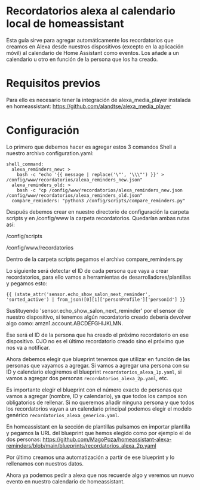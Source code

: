 # Recordatorios alexa al calendario local de homeassistant
Esta guía sirve para agregar automáticamente los recordatorios que creamos en Alexa desde nuestros dispositivos (excepto en la aplicación móvil) al calendario de Home Assistant como eventos. Los añade a un calendario u otro en función de la persona que los ha creado.
# Requisitos previos
Para ello es necesario tener la integración de alexa_media_player instalada en homeassistant: https://github.com/alandtse/alexa_media_player
# Configuración
Lo primero que debemos hacer es agregar estos 3 comandos Shell a nuestro archivo configuration.yaml:
```
shell_command:
  alexa_reminders_new: >
    bash -c "echo '{{ message | replace('\"', '\\\"') }}' > /config/www/recordatorios/alexa_reminders_new.json"
  alexa_reminders_old: >
    bash -c "cp /config/www/recordatorios/alexa_reminders_new.json /config/www/recordatorios/alexa_reminders_old.json"
  compare_reminders: "python3 /config/scripts/compare_reminders.py"
```
Después debemos crear en nuestro directorio de configuración la carpeta scripts y en /config/www la carpeta recordatorios. Quedarían ambas rutas así:

/config/scripts

/config/www/recordatorios

Dentro de la carpeta scripts pegamos el archivo compare_reminders.py

Lo siguiente será detectar el ID de cada persona que vaya a crear recordatorios, para ello vamos a herramientas de desarrolladores/plantillas y pegamos esto:
```
{{ (state_attr('sensor.echo_show_salon_next_reminder', 'sorted_active') | from_json)[0][1]['personProfile']['personId'] }}
```

Sustituyendo 'sensor.echo_show_salon_next_reminder' por el sensor de nuestro dispositivo, si tenemos algún recordatorio creado debería devolver algo como: amzn1.account.ABCDEFGHIJKLMN. 

Ese será el ID de la persona que ha creado el próximo recordatorio en ese dispositivo. OJO no es el último recordatorio creado sino el próximo que nos va a notificar.

Ahora debemos elegir que blueprint tenemos que utilizar en función de las personas que vayamos a agregar. Si vamos a agregar una persona con su ID y calendario elegiremos el blueprint `recordatorios_alexa_1p.yaml`, si vamos a agregar dos personas `recordatorios_alexa_2p.yaml`, etc.

Es importante elegir el blueprint con el número exacto de personas que vamos a agregar (nombre, ID y calendario), ya que todos los campos son obligatorios de rellenar. Si no queremos añadir ninguna persona y que todos los recordatorios vayan a un calendario principal podemos elegir el modelo genérico `recordatorios_alexa_generico.yaml`.

En homeassistant en la sección de plantillas pulsamos en importar plantilla y pegamos la URL del blueprint que hemos elegido como por ejemplo el de dos personas: https://github.com/MagoPoza/homeassistant-alexa-reminders/blob/main/blueprints/recordatorios_alexa_2p.yaml

Por último creamos una automatización a partir de ese blueprint y lo rellenamos con nuestros datos.

Ahora ya podemos pedir a alexa que nos recuerde algo y veremos un nuevo evento en nuestro calendario de homeassistant.
